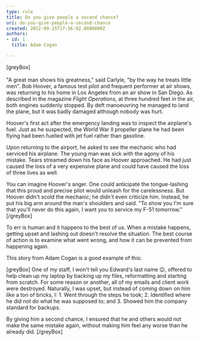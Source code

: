 ```yaml
---
type: rule
title: Do you give people a second chance?
uri: do-you-give-people-a-second-chance
created: 2012-09-25T17:56:02.0000000Z
authors:
- id: 1
  title: Adam Cogan

---
```


[greyBox] <br>                    
"A great man shows his greatness," said Carlyle, "by the way he treats little men". Bob Hoover, a famous test pilot and frequent performer at air shows, was returning to his home in Los Angeles from an air show in San Diego. As described in the magazine *Flight Operations*, at three hundred feet in the air, both engines suddenly stopped. By deft manoeuvring he managed to land the plane, but it was badly damaged although nobody was hurt.

Hoover's first act after the emergency landing was to inspect the airplane's fuel. Just as he suspected, the World War II propeller plane he had been flying had been fuelled with jet fuel rather than gasoline.

Upon returning to the airport, he asked to see the mechanic who had serviced his airplane. The young man was sick with the agony of his mistake. Tears streamed down his face as Hoover approached. He had just caused the loss of a very expensive plane and could have caused the loss of three lives as well.

You can imagine Hoover's anger. One could anticipate the tongue-lashing that this proud and precise pilot would unleash for the carelessness. But Hoover didn't scold the mechanic; he didn't even criticize him. Instead, he put his big arm around the man's shoulders and said. "To show you I'm sure that you'll never do this again, I want you to service my F-51 tomorrow."
 [/greyBox]

To err is human and it happens to the best of us. When a mistake happens, getting upset and lashing out doesn't resolve the situation. The best course of action is to examine what went wrong, and how it can be prevented from happening again.

This story from Adam Cogan is a good example of this:

[greyBox]  One of my staff, I won't tell you Edward's last name 😉, offered to help clean up my laptop by backing up my files, reformatting and starting from scratch. For some reason or another, all of my emails and client work were destroyed. Naturally, I was upset, but instead of coming down on him like a ton of bricks, I:
1. Went through the steps he took;
2. Identified where he did not do what he was supposed to; and
3. Showed him the company standard for backups.

By giving him a second chance, I ensured that he and others would not make the same mistake again, without making him feel any worse than he already did.
  [/greyBox]
